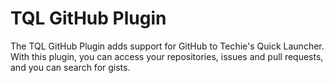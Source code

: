 ﻿# TQL GitHub Plugin

The TQL GitHub Plugin adds support for GitHub to Techie's Quick Launcher. With
this plugin, you can access your repositories, issues and pull requests, and you
can search for gists.
